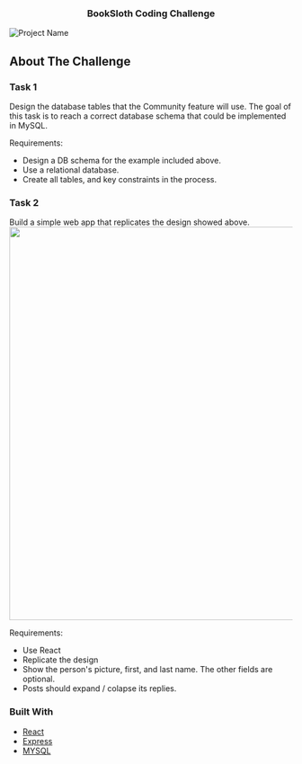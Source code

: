  <h3 align="center">BookSloth Coding Challenge</h3>

![Project Name](gif/bookSloth.gif)

## About The Challenge

### Task 1

Design the database tables that the Community feature will use. The goal of this task is to reach a correct database schema that could be implemented in MySQL.

Requirements:

- Design a DB schema for the example included above.
- Use a relational database.
- Create all tables, and key constraints in the process.

### Task 2

Build a simple web app that replicates the design showed above.
<img src="https://user-images.githubusercontent.com/55850581/93656609-6d0d9100-f9f9-11ea-9eb9-5e1a0e187179.png" width="800" height="700">

Requirements:

- Use React
- Replicate the design
- Show the person's picture, first, and last name. The other fields are optional.
- Posts should expand / colapse its replies.

### Built With

- [React](https://reactjs.org/)
- [Express](https://expressjs.com/)
- [MYSQL](https://www.mysql.com/)
